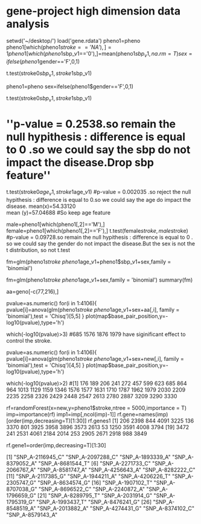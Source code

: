 # gene-project high dimension data analysis
setwd('~/desktop/')
load('gene.rdata')
pheno1=pheno
pheno1[which(pheno1$stroke=='NA'),]=1
pheno1[which(pheno1$sbp_v1=='0'),]=mean(pheno1$sbp_v1,na.rm=T)
sex=ifelse(pheno1$gender=='F',0,1)

t.test(stroke0$sbp_v1,stroke1$sbp_v1)




pheno1=pheno
sex=ifelse(pheno1$gender=='F',0,1)

t.test(stroke0$sbp_v1,stroke1$sbp_v1)
# ''p-value = 0.2538.so remain the null hypithesis : difference is equal to 0 .so we could say the sbp do not impact the disease.Drop sbp feature''

t.test(stroke0$age_v1,stroke1$age_v1)
#p-value = 0.002035 .so reject the null hypithesis : difference is equal to 0.so we could say the age do impact the disease.
mean(x)=54.33120  
mean (y)=57.04688
#So keep age feature


male=pheno1[which(pheno1[,2]=='M'),]
female=pheno1[which(pheno1[,2]=='F'),]
t.test(female$stroke,male$stroke)
#p-value = 0.09728.so remain the null hypithesis : difference is equal to 0 . so we could say the gender do not impact the disease.But the sex is not the t distribution, so not t.test

fm=glm(pheno1$stroke~pheno1$age_v1+pheno1$sbp_v1+sex,family = 'binomial')

fm=glm(pheno1$stroke~pheno1$age_v1+sex,family = 'binomial')
summary(fm)

aa=geno[-c(77,216),]

pvalue=as.numeric()
for(i in 1:4106){
  pvalue[i]=anova(glm(pheno1$stroke~pheno1$age_v1+sex+aa[,i],
                      family = 'binomial'),test = 'Chisq')[5,5]
}
plot(map$base_pair_position,y=-log10(pvalue),type='h')

which(-log10(pvalue)>3)
#685 1576 1876 1979  have siginificant effect to control the stroke.



pvalue=as.numeric()
for(i in 1:4106){
  pvalue[i]=anova(glm(pheno1$stroke~pheno1$age_v1+sex+new[,i],
                      family = 'binomial'),test = 'Chisq')[4,5]
}
plot(map$base_pair_position,y=-log10(pvalue),type='h')

which(-log10(pvalue)>2)
#[1]  176  189  206  241  272  457  599  623  685  864  964 1013 1129 1159 1346 1576 1577 1631 1710 1787 1962 1979 2030 2209 2235 2258 2326 2429 2448 2547 2613 2780 2887 3209 3290 3330

rf=randomForest(x=new,y=pheno1$stroke,ntree = 5000,importance = T)
imp=importance(rf)
imp1=imp[,ncol(imp)-1]]
rf.gene=names(imp)[order(imp,decreasing=T)[1:30]]
rf.genes1
 [1]  206 2398  844 4091 3225  136 3370  801 3925 3958 3896 3573 2613   53 1250 3591 4008 3794
[19] 3472  241 2531 4061 2184 2014  253 2905 2671 2918  988 3849

rf.gene1=order(imp,decreasing=T)[1:30]

[1] "SNP_A-2116945_C" "SNP_A-2097288_C" "SNP_A-1893339_A" "SNP_A-8379052_A" "SNP_A-8681544_T"
 [6] "SNP_A-2271733_C" "SNP_A-2066767_A" "SNP_A-8581747_A" "SNP_A-4256643_A" "SNP_A-8282222_C"
[11] "SNP_A-2117385_G" "SNP_A-1944211_A" "SNP_A-4206226_T" "SNP_A-2305747_G" "SNP_A-8634574_G"
[16] "SNP_A-1907102_T" "SNP_A-8707038_G" "SNP_A-8696522_C" "SNP_A-2240872_A" "SNP_A-1796659_G"
[21] "SNP_A-8289795_T" "SNP_A-2031914_G" "SNP_A-1795319_G" "SNP_A-1993437_T" "SNP_A-8476241_G"
[26] "SNP_A-8548519_A" "SNP_A-2013882_A" "SNP_A-4274431_G" "SNP_A-8374102_C" "SNP_A-8579143_A"
